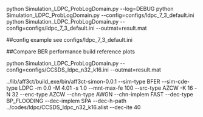 python Simulation_LDPC_ProbLogDomain.py --log=DEBUG 
python Simulation_LDPC_ProbLogDomain.py --config=configs/ldpc_7_3_default.ini
python Simulation_LDPC_ProbLogDomain.py --config=configs/ldpc_7_3_default.ini --outmat=result.mat

##config example
see configs/ldpc_7_3_default.ini 

##Compare BER performance build reference plots

python Simulation_LDPC_ProbLogDomain.py --config=configs/CCSDS_ldpc_n32_k16.ini --outmat=result.mat

../lib/aff3ct/build_exe/bin/aff3ct-simon-0.0.1 --sim-type BFER --sim-cde-type LDPC -m 0.0 -M 4.01 -s 1.0 --mnt-max-fe 100 --src-type AZCW -K 16 -N 32 --enc-type AZCW --chn-type AWGN --chn-implem FAST --dec-type BP_FLOODING --dec-implem SPA --dec-h-path ../codes/ldpc/CCSDS_ldpc_n32_k16.alist --dec-ite 40
